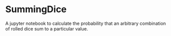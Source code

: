 # SummingDice
A jupyter notebook to calculate the probability that an arbitrary combination of rolled dice sum to a particular value.
